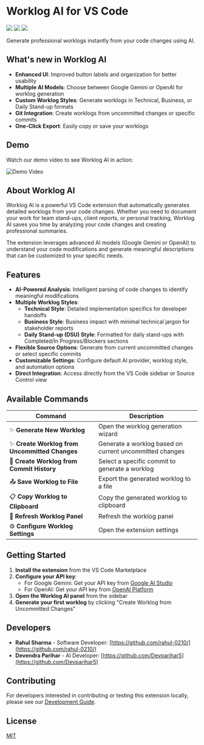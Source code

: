 # Worklog AI for VS Code
[![](https://vsmarketplacebadges.dev/version-short/DevendraParihar.worklog-ai.svg)](https://marketplace.visualstudio.com/items?itemName=DevendraParihar.worklog-ai)
[![](https://vsmarketplacebadges.dev/downloads-short/DevendraParihar.worklog-ai.svg)](https://marketplace.visualstudio.com/items?itemName=DevendraParihar.worklog-ai)
[![](https://vsmarketplacebadges.dev/rating-short/DevendraParihar.worklog-ai.svg)](https://marketplace.visualstudio.com/items?itemName=DevendraParihar.worklog-ai)

Generate professional worklogs instantly from your code changes using AI.

## What's new in Worklog AI

- **Enhanced UI**: Improved button labels and organization for better usability
- **Multiple AI Models**: Choose between Google Gemini or OpenAI for worklog generation
- **Custom Worklog Styles**: Generate worklogs in Technical, Business, or Daily Stand-up formats
- **Git Integration**: Create worklogs from uncommitted changes or specific commits
- **One-Click Export**: Easily copy or save your worklogs

## Demo

Watch our demo video to see Worklog AI in action:

![Demo Video](https://github.com/Devparihar5/worklog-ai/blob/main/media/demo-video.gif)

## About Worklog AI

Worklog AI is a powerful VS Code extension that automatically generates detailed worklogs from your code changes. Whether you need to document your work for team stand-ups, client reports, or personal tracking, Worklog AI saves you time by analyzing your code changes and creating professional summaries.

The extension leverages advanced AI models (Google Gemini or OpenAI) to understand your code modifications and generate meaningful descriptions that can be customized to your specific needs.

## Features

- **AI-Powered Analysis**: Intelligent parsing of code changes to identify meaningful modifications
- **Multiple Worklog Styles**:
  - **Technical Style**: Detailed implementation specifics for developer handoffs
  - **Business Style**: Business impact with minimal technical jargon for stakeholder reports
  - **Daily Stand-up (DSU) Style**: Formatted for daily stand-ups with Completed/In Progress/Blockers sections
- **Flexible Source Options**: Generate from current uncommitted changes or select specific commits
- **Customizable Settings**: Configure default AI provider, worklog style, and automation options
- **Direct Integration**: Access directly from the VS Code sidebar or Source Control view

## Available Commands

| Command | Description |
|---------|-------------|
| ✨ **Generate New Worklog** | Open the worklog generation wizard |
| ✨ **Create Worklog from Uncommitted Changes** | Generate a worklog based on current uncommitted changes |
| 📝 **Create Worklog from Commit History** | Select a specific commit to generate a worklog |
| 📤 **Save Worklog to File** | Export the generated worklog to a file |
| 📋 **Copy Worklog to Clipboard** | Copy the generated worklog to clipboard |
| 🔄 **Refresh Worklog Panel** | Refresh the worklog panel |
| ⚙️ **Configure Worklog Settings** | Open the extension settings |

## Getting Started

1. **Install the extension** from the VS Code Marketplace
2. **Configure your API key**:
   - For Google Gemini: Get your API key from [Google AI Studio](https://makersuite.google.com/app/apikey)
   - For OpenAI: Get your API key from [OpenAI Platform](https://platform.openai.com/api-keys)
3. **Open the Worklog AI panel** from the sidebar
4. **Generate your first worklog** by clicking "Create Worklog from Uncommitted Changes"

## Developers

- **Rahul Sharma** - Software Developer: [https://github.com/rahul-0210/](https://github.com/rahul-0210/)
- **Devendra Parihar** - AI Developer: [https://github.com/Devparihar5](https://github.com/Devparihar5)

## Contributing

For developers interested in contributing or testing this extension locally, please see our [Development Guide](DEVELOPMENT.md).

## License

[MIT](LICENSE)
